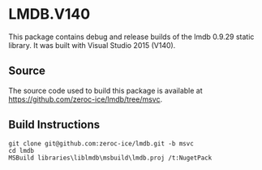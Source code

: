 # LMDB.V140

This package contains debug and release builds of the lmdb 0.9.29 static library. It was built with Visual Studio 2015 (V140).

## Source

The source code used to build this package is available at https://github.com/zeroc-ice/lmdb/tree/msvc.

## Build Instructions
```
git clone git@github.com:zeroc-ice/lmdb.git -b msvc
cd lmdb
MSBuild libraries\liblmdb\msbuild\lmdb.proj /t:NugetPack
```
